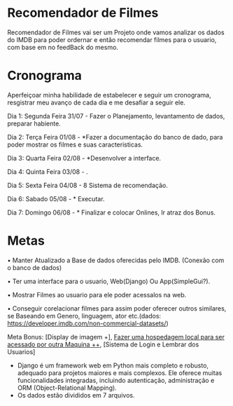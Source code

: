 # Recomendador de Filmes
 Recomendador de Filmes vai ser um Projeto onde vamos analizar os dados do IMDB para poder ordernar e então recomendar filmes para o usuario, com base em no feedBack do mesmo.

# Cronograma
Aperfeiçoar minha habilidade de estabelecer e seguir um cronograma, resgistrar meu avanço de cada dia e me desafiar a seguir ele.

Dia 1: Segunda Feira 31/07 - Fazer o Planejamento, levantamento de dados, preparar habiente.

Dia 2: Terça Feira   01/08 - *Fazer a documentação do banco de dado, para poder mostrar os filmes e suas caracteristicas.

Dia 3: Quarta Feira  02/08 - *Desenvolver a interface.

Dia 4: Quinta Feira  03/08 - .

Dia 5: Sexta Feira   04/08 - 8 Sistema de recomendação.

Dia 6: Sabado        05/08 - * Executar.

Dia 7: Domingo       06/08 - * Finalizar e colocar Onlines, Ir atraz dos Bonus.


# Metas
• Manter Atualizado a Base de dados oferecidas pelo IMDB. (Conexão com o banco de dados)

• Ter uma interface para o usuario, Web(Django) Ou App(SimpleGui?). 

• Mostrar Filmes ao usuario para ele poder acessalos na web.

• Conseguir corelacionar filmes para assim poder oferecer outros similares, se Baseando em Genero, linguagem, ator etc.(dados: https://developer.imdb.com/non-commercial-datasets/)


Meta Bonus: 
    [Display de imagem +],
    [Fazer uma hospedagem local para ser acessado por outra Maquina ++](https://developer.mozilla.org/pt-BR/docs/Learn/Server-side/Django/Deployment),
    [Sistema de Login e Lembrar dos Usuarios]


* Django é um framework web em Python mais completo e robusto, adequado para projetos maiores e mais complexos. Ele oferece muitas funcionalidades integradas, incluindo autenticação, administração e ORM (Object-Relational Mapping).
* Os dados estão divididos em 7 arquivos.

    
